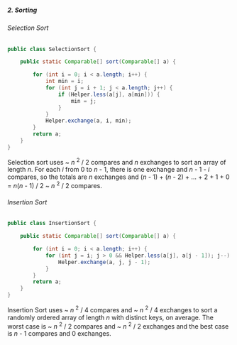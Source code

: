 ##### 2. Sorting

###### Selection Sort

```java
public class SelectionSort {

    public static Comparable[] sort(Comparable[] a) {

        for (int i = 0; i < a.length; i++) {
            int min = i;
            for (int j = i + 1; j < a.length; j++) {
                if (Helper.less(a[j], a[min])) {
                    min = j;
                }
            }
            Helper.exchange(a, i, min);
        }
        return a;
    }
}
```
Selection sort uses ~ *n* <sup>2</sup> / 2 compares and *n* exchanges to sort an array of length *n*.
For each *i* from 0 to *n* - 1, there is one exchange and *n* - 1 - *i* compares, so the totals 
are *n* exchanges and (*n* - 1) + (*n* - 2) + ... + 2 + 1 + 0 = *n*(*n* - 1) / 2 ~ *n* <sup>2</sup> / 2 compares.

###### Insertion Sort

```java
public class InsertionSort {

    public static Comparable[] sort(Comparable[] a) {

        for (int i = 0; i < a.length; i++) {
            for (int j = i; j > 0 && Helper.less(a[j], a[j - 1]); j--) {
                Helper.exchange(a, j, j - 1);
            }
        }
        return a;
    }
}
```
Insertion Sort uses  ~ *n* <sup>2</sup> / 4 compares and ~ *n* <sup>2</sup> / 4 exchanges to sort a 
randomly ordered array of length *n* with distinct keys, on average. The worst case is ~ *n* <sup>2</sup> / 2
compares and ~ *n* <sup>2</sup> / 2 exchanges and the best case is *n* - 1 compares and 0 exchanges.
